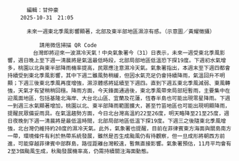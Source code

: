 
          編輯：甘仲豪  
        2025-10-31　21:05
      
          未來一週東北季風影響顯著，北部及東半部地區濕涼有感。（示意圖／黃耀徵攝）
        
              請用微信掃描 QR Code
            台灣即將迎來一波濕冷天氣！中央氣象署今（31）日表示，未來一週受東北季風影響，週日晚上至下週一清晨將是氣溫最低時段，北部局部地區低溫恐下探19度。下週初水氣增多，桃園以北與東半部降雨機率提高，民眾應注意濕冷天氣。氣象署指出，本週末至下週四都會持續受到東北季風影響，其中下週二雖風勢稍緩，但因水氣充足仍會持續降雨，氣溫回升不明顯；下週三後東北季風再度增強，濕涼體感將延續至下週四。直到下週五東北季風減弱、東風轉強，天氣才有望稍稍回穩。降雨方面，今天鋒面通過後，東北季風帶來局部短暫雨，主要集中在迎風面地區，包括基隆北海岸、大台北山區、宜蘭及花蓮，恆春半島也可能出現零星降雨。下週一到週三水氣顯著增加，桃園以北、東半部降雨範圍擴大，甚至竹苗地區也可能出現明顯降雨，提醒民眾備妥雨具。在氣溫趨勢方面，今日北台灣高溫約22至26度，明天略降至21至25度，週日夜晚到下週一清晨將是最低溫時間，北部局部地區低溫下探19度。下週三之後隨東北季風增強，北台灣仍維持約20度的濕冷天氣。此外，氣象署也提醒，目前在菲律賓東方海面與關島南方一帶，環境條件有利於熱帶系統發展，雖然是否生成颱風仍有待觀察，但一旦成形將朝西方前進，可能穿越菲律賓中部群島，路徑距離台灣較遠，暫無直接影響。氣象署預估，11月平均會有2至3個颱風生成，秋颱發展機率高，仍需持續關注海面動態。